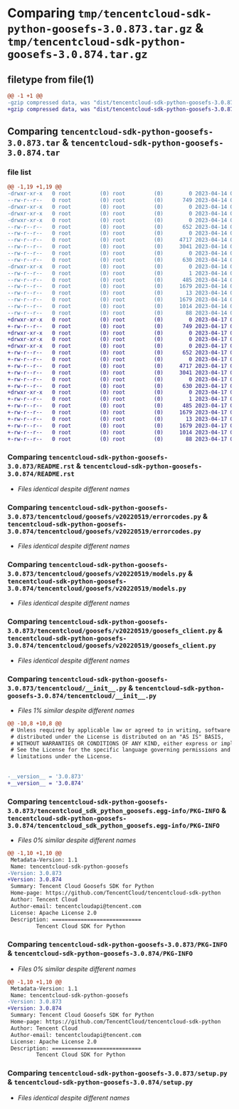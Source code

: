 # Comparing `tmp/tencentcloud-sdk-python-goosefs-3.0.873.tar.gz` & `tmp/tencentcloud-sdk-python-goosefs-3.0.874.tar.gz`

## filetype from file(1)

```diff
@@ -1 +1 @@
-gzip compressed data, was "dist/tencentcloud-sdk-python-goosefs-3.0.873.tar", last modified: Fri Apr 14 00:38:03 2023, max compression
+gzip compressed data, was "dist/tencentcloud-sdk-python-goosefs-3.0.874.tar", last modified: Mon Apr 17 00:30:50 2023, max compression
```

## Comparing `tencentcloud-sdk-python-goosefs-3.0.873.tar` & `tencentcloud-sdk-python-goosefs-3.0.874.tar`

### file list

```diff
@@ -1,19 +1,19 @@
-drwxr-xr-x   0 root         (0) root         (0)        0 2023-04-14 00:38:03.000000 tencentcloud-sdk-python-goosefs-3.0.873/
--rw-r--r--   0 root         (0) root         (0)      749 2023-04-14 00:38:03.000000 tencentcloud-sdk-python-goosefs-3.0.873/README.rst
-drwxr-xr-x   0 root         (0) root         (0)        0 2023-04-14 00:38:03.000000 tencentcloud-sdk-python-goosefs-3.0.873/tencentcloud/
-drwxr-xr-x   0 root         (0) root         (0)        0 2023-04-14 00:38:03.000000 tencentcloud-sdk-python-goosefs-3.0.873/tencentcloud/goosefs/
-drwxr-xr-x   0 root         (0) root         (0)        0 2023-04-14 00:38:03.000000 tencentcloud-sdk-python-goosefs-3.0.873/tencentcloud/goosefs/v20220519/
--rw-r--r--   0 root         (0) root         (0)      652 2023-04-14 00:38:03.000000 tencentcloud-sdk-python-goosefs-3.0.873/tencentcloud/goosefs/v20220519/errorcodes.py
--rw-r--r--   0 root         (0) root         (0)        0 2023-04-14 00:38:03.000000 tencentcloud-sdk-python-goosefs-3.0.873/tencentcloud/goosefs/v20220519/__init__.py
--rw-r--r--   0 root         (0) root         (0)     4717 2023-04-14 00:38:03.000000 tencentcloud-sdk-python-goosefs-3.0.873/tencentcloud/goosefs/v20220519/models.py
--rw-r--r--   0 root         (0) root         (0)     3041 2023-04-14 00:38:03.000000 tencentcloud-sdk-python-goosefs-3.0.873/tencentcloud/goosefs/v20220519/goosefs_client.py
--rw-r--r--   0 root         (0) root         (0)        0 2023-04-14 00:38:03.000000 tencentcloud-sdk-python-goosefs-3.0.873/tencentcloud/goosefs/__init__.py
--rw-r--r--   0 root         (0) root         (0)      630 2023-04-14 00:38:03.000000 tencentcloud-sdk-python-goosefs-3.0.873/tencentcloud/__init__.py
-drwxr-xr-x   0 root         (0) root         (0)        0 2023-04-14 00:38:03.000000 tencentcloud-sdk-python-goosefs-3.0.873/tencentcloud_sdk_python_goosefs.egg-info/
--rw-r--r--   0 root         (0) root         (0)        1 2023-04-14 00:38:03.000000 tencentcloud-sdk-python-goosefs-3.0.873/tencentcloud_sdk_python_goosefs.egg-info/dependency_links.txt
--rw-r--r--   0 root         (0) root         (0)      485 2023-04-14 00:38:03.000000 tencentcloud-sdk-python-goosefs-3.0.873/tencentcloud_sdk_python_goosefs.egg-info/SOURCES.txt
--rw-r--r--   0 root         (0) root         (0)     1679 2023-04-14 00:38:03.000000 tencentcloud-sdk-python-goosefs-3.0.873/tencentcloud_sdk_python_goosefs.egg-info/PKG-INFO
--rw-r--r--   0 root         (0) root         (0)       13 2023-04-14 00:38:03.000000 tencentcloud-sdk-python-goosefs-3.0.873/tencentcloud_sdk_python_goosefs.egg-info/top_level.txt
--rw-r--r--   0 root         (0) root         (0)     1679 2023-04-14 00:38:03.000000 tencentcloud-sdk-python-goosefs-3.0.873/PKG-INFO
--rw-r--r--   0 root         (0) root         (0)     1014 2023-04-14 00:38:03.000000 tencentcloud-sdk-python-goosefs-3.0.873/setup.py
--rw-r--r--   0 root         (0) root         (0)       88 2023-04-14 00:38:03.000000 tencentcloud-sdk-python-goosefs-3.0.873/setup.cfg
+drwxr-xr-x   0 root         (0) root         (0)        0 2023-04-17 00:30:50.000000 tencentcloud-sdk-python-goosefs-3.0.874/
+-rw-r--r--   0 root         (0) root         (0)      749 2023-04-17 00:30:50.000000 tencentcloud-sdk-python-goosefs-3.0.874/README.rst
+drwxr-xr-x   0 root         (0) root         (0)        0 2023-04-17 00:30:50.000000 tencentcloud-sdk-python-goosefs-3.0.874/tencentcloud/
+drwxr-xr-x   0 root         (0) root         (0)        0 2023-04-17 00:30:50.000000 tencentcloud-sdk-python-goosefs-3.0.874/tencentcloud/goosefs/
+drwxr-xr-x   0 root         (0) root         (0)        0 2023-04-17 00:30:50.000000 tencentcloud-sdk-python-goosefs-3.0.874/tencentcloud/goosefs/v20220519/
+-rw-r--r--   0 root         (0) root         (0)      652 2023-04-17 00:30:50.000000 tencentcloud-sdk-python-goosefs-3.0.874/tencentcloud/goosefs/v20220519/errorcodes.py
+-rw-r--r--   0 root         (0) root         (0)        0 2023-04-17 00:30:50.000000 tencentcloud-sdk-python-goosefs-3.0.874/tencentcloud/goosefs/v20220519/__init__.py
+-rw-r--r--   0 root         (0) root         (0)     4717 2023-04-17 00:30:50.000000 tencentcloud-sdk-python-goosefs-3.0.874/tencentcloud/goosefs/v20220519/models.py
+-rw-r--r--   0 root         (0) root         (0)     3041 2023-04-17 00:30:50.000000 tencentcloud-sdk-python-goosefs-3.0.874/tencentcloud/goosefs/v20220519/goosefs_client.py
+-rw-r--r--   0 root         (0) root         (0)        0 2023-04-17 00:30:50.000000 tencentcloud-sdk-python-goosefs-3.0.874/tencentcloud/goosefs/__init__.py
+-rw-r--r--   0 root         (0) root         (0)      630 2023-04-17 00:30:50.000000 tencentcloud-sdk-python-goosefs-3.0.874/tencentcloud/__init__.py
+drwxr-xr-x   0 root         (0) root         (0)        0 2023-04-17 00:30:50.000000 tencentcloud-sdk-python-goosefs-3.0.874/tencentcloud_sdk_python_goosefs.egg-info/
+-rw-r--r--   0 root         (0) root         (0)        1 2023-04-17 00:30:50.000000 tencentcloud-sdk-python-goosefs-3.0.874/tencentcloud_sdk_python_goosefs.egg-info/dependency_links.txt
+-rw-r--r--   0 root         (0) root         (0)      485 2023-04-17 00:30:50.000000 tencentcloud-sdk-python-goosefs-3.0.874/tencentcloud_sdk_python_goosefs.egg-info/SOURCES.txt
+-rw-r--r--   0 root         (0) root         (0)     1679 2023-04-17 00:30:50.000000 tencentcloud-sdk-python-goosefs-3.0.874/tencentcloud_sdk_python_goosefs.egg-info/PKG-INFO
+-rw-r--r--   0 root         (0) root         (0)       13 2023-04-17 00:30:50.000000 tencentcloud-sdk-python-goosefs-3.0.874/tencentcloud_sdk_python_goosefs.egg-info/top_level.txt
+-rw-r--r--   0 root         (0) root         (0)     1679 2023-04-17 00:30:50.000000 tencentcloud-sdk-python-goosefs-3.0.874/PKG-INFO
+-rw-r--r--   0 root         (0) root         (0)     1014 2023-04-17 00:30:50.000000 tencentcloud-sdk-python-goosefs-3.0.874/setup.py
+-rw-r--r--   0 root         (0) root         (0)       88 2023-04-17 00:30:50.000000 tencentcloud-sdk-python-goosefs-3.0.874/setup.cfg
```

### Comparing `tencentcloud-sdk-python-goosefs-3.0.873/README.rst` & `tencentcloud-sdk-python-goosefs-3.0.874/README.rst`

 * *Files identical despite different names*

### Comparing `tencentcloud-sdk-python-goosefs-3.0.873/tencentcloud/goosefs/v20220519/errorcodes.py` & `tencentcloud-sdk-python-goosefs-3.0.874/tencentcloud/goosefs/v20220519/errorcodes.py`

 * *Files identical despite different names*

### Comparing `tencentcloud-sdk-python-goosefs-3.0.873/tencentcloud/goosefs/v20220519/models.py` & `tencentcloud-sdk-python-goosefs-3.0.874/tencentcloud/goosefs/v20220519/models.py`

 * *Files identical despite different names*

### Comparing `tencentcloud-sdk-python-goosefs-3.0.873/tencentcloud/goosefs/v20220519/goosefs_client.py` & `tencentcloud-sdk-python-goosefs-3.0.874/tencentcloud/goosefs/v20220519/goosefs_client.py`

 * *Files identical despite different names*

### Comparing `tencentcloud-sdk-python-goosefs-3.0.873/tencentcloud/__init__.py` & `tencentcloud-sdk-python-goosefs-3.0.874/tencentcloud/__init__.py`

 * *Files 1% similar despite different names*

```diff
@@ -10,8 +10,8 @@
 # Unless required by applicable law or agreed to in writing, software
 # distributed under the License is distributed on an "AS IS" BASIS,
 # WITHOUT WARRANTIES OR CONDITIONS OF ANY KIND, either express or implied.
 # See the License for the specific language governing permissions and
 # limitations under the License.
 
 
-__version__ = '3.0.873'
+__version__ = '3.0.874'
```

### Comparing `tencentcloud-sdk-python-goosefs-3.0.873/tencentcloud_sdk_python_goosefs.egg-info/PKG-INFO` & `tencentcloud-sdk-python-goosefs-3.0.874/tencentcloud_sdk_python_goosefs.egg-info/PKG-INFO`

 * *Files 0% similar despite different names*

```diff
@@ -1,10 +1,10 @@
 Metadata-Version: 1.1
 Name: tencentcloud-sdk-python-goosefs
-Version: 3.0.873
+Version: 3.0.874
 Summary: Tencent Cloud Goosefs SDK for Python
 Home-page: https://github.com/TencentCloud/tencentcloud-sdk-python
 Author: Tencent Cloud
 Author-email: tencentcloudapi@tencent.com
 License: Apache License 2.0
 Description: ============================
         Tencent Cloud SDK for Python
```

### Comparing `tencentcloud-sdk-python-goosefs-3.0.873/PKG-INFO` & `tencentcloud-sdk-python-goosefs-3.0.874/PKG-INFO`

 * *Files 0% similar despite different names*

```diff
@@ -1,10 +1,10 @@
 Metadata-Version: 1.1
 Name: tencentcloud-sdk-python-goosefs
-Version: 3.0.873
+Version: 3.0.874
 Summary: Tencent Cloud Goosefs SDK for Python
 Home-page: https://github.com/TencentCloud/tencentcloud-sdk-python
 Author: Tencent Cloud
 Author-email: tencentcloudapi@tencent.com
 License: Apache License 2.0
 Description: ============================
         Tencent Cloud SDK for Python
```

### Comparing `tencentcloud-sdk-python-goosefs-3.0.873/setup.py` & `tencentcloud-sdk-python-goosefs-3.0.874/setup.py`

 * *Files identical despite different names*


